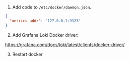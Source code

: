 1. Add code to `/etc/docker/daemon.json`.

```json
{
  "metrics-addr": "127.0.0.1:9323"
}
```

2. Add Grafana Loki Docker driver:

https://grafana.com/docs/loki/latest/clients/docker-driver/

3. Restart docker